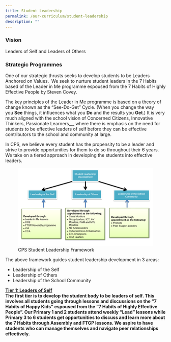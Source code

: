 ```yaml
---
title: Student Leadership
permalink: /our-curriculum/student-leadership
description: ""
---
```

### Vision
Leaders of Self and Leaders of Others

### Strategic Programmes
One of our strategic thrusts seeks to develop students to be Leaders Anchored on Values.  We seek to nurture student leaders in the 7 Habits based of the Leader in Me programme espoused from the 7 Habits of Highly Effective People by Steven Covey.

The key principles of the Leader in Me programme is based on a theory of change known as the “See-Do-Get” Cycle. (When you change the way you **See** things, it influences what you **Do** and the results you **Get**.) It is very much aligned with the school vision of Concerned Citizens, Innovative Thinkers, Passionate Learners_,_ where there is emphasis on the need for students to be effective leaders of self before they can be effective contributors to the school and community at large. 

In CPS, we believe every student has the propensity to be a leader and strive to provide opportunities for them to do so throughout their 6 years. We take on a tiered approach in developing the students into effective leaders.

<figure>  
<img src="/images/studentleadership1.png">  
<figcaption> CPS Student Leadership Framework </figcaption>  
</figure>

The above framework guides student leadership development in 3 areas:
* Leadership of the Self
* Leadership of Others
* Leadership of the School Community

<u><strong> Tier 1: Leaders of Self </stong></u><br>
The first tier is to develop the student body to be leaders of self. This involves all students going through lessons and discussions on the “7 Habits of Happy Kids” espoused from the “7 Habits of Highly Effective People”. Our Primary 1 and 2 students attend weekly “Lead” lessons while Primary 3 to 6 students get opportunities to discuss and learn more about the 7 Habits through Assembly and FTGP lessons. We aspire to have students who can manage themselves and navigate peer relationships effectively.
